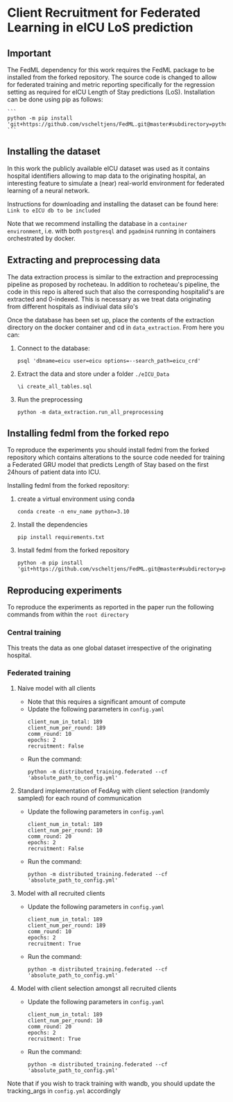 # Client Recruitment for Federated Learning in eICU LoS prediction

## Important
The FedML dependency for this work requires the FedML package to be installed from the forked repository. The source code is changed to allow for federated training and metric reporting specifically for the regression setting as required for eICU Length of Stay predictions (LoS). Installation can be done using pip as follows:

    ```
    python -m pip install 'git+https://github.com/vscheltjens/FedML.git@master#subdirectory=python'
    ```

## Installing the dataset
In this work the publicly available eICU dataset was used as it contains hospital identifiers allowing to map data to the originating hospital, an interesting feature to simulate a (near) real-world environment for federated learning of a neural network.

Instructions for downloading and installing the dataset can be found here:
    ```
    Link to eICU db to be included
    ```

Note that we recommend installing the database in a `container environment`, i.e. with both `postgresql` and `pgadmin4` running in containers orchestrated by docker.

## Extracting and preprocessing data
The data extraction process is similar to the extraction and preprocessing pipeline as proposed by rocheteau. In addition to rocheteau's pipeline, the code in this repo is altered such that also the corresponding hospitalid's are extracted and 0-indexed. This is necessary as we treat data originating from different hospitals as indiviual data silo's

Once the database has been set up, place the contents of the extraction directory on the docker container and cd in `data_extraction`. From here you can:

1. Connect to the database:
    ```
    psql 'dbname=eicu user=eicu options=--search_path=eicu_crd'
    ```

2. Extract the data and store under a folder `./eICU_Data`
    ```
    \i create_all_tables.sql
    ```

3. Run the preprocessing 
    ```
    python -m data_extraction.run_all_preprocessing 
    ```


## Installing fedml from the forked repo
To reproduce the experiments you should install fedml from the forked repository which contains alterations to the source code needed for training a Federated GRU model that predicts Length of Stay based on the first 24hours of patient data into ICU. 

Installing fedml from the forked repository:

1. create a virtual environment using conda
    ```
    conda create -n env_name python=3.10
    ```

2. Install the dependencies
    ```
    pip install requirements.txt
    ```

3. Install fedml from the forked repository 
    ```
    python -m pip install 'git+https://github.com/vscheltjens/FedML.git@master#subdirectory=python'
    ```


## Reproducing experiments
To reproduce the experiments as reported in the paper run the following commands from within the `root directory`

### Central training
This treats the data as one global dataset irrespective of the originating hospital. 

### Federated training
1. Naive model with all clients
    - Note that this requires a significant amount of compute
    - Update the following parameters in `config.yaml`
        ```
        client_num_in_total: 189
        client_num_per_round: 189
        comm_round: 10
        epochs: 2
        recruitment: False
        ```
    - Run the command:
        ```
        python -m distributed_training.federated --cf 'absolute_path_to_config.yml'
        ```

2. Standard implementation of FedAvg with client selection (randomly sampled) for each round of communication
    - Update the following parameters in `config.yaml`
        ```
        client_num_in_total: 189
        client_num_per_round: 10
        comm_round: 20
        epochs: 2
        recruitment: False
        ```

    - Run the command:
        ```
        python -m distributed_training.federated --cf 'absolute_path_to_config.yml'
        ```
3. Model with all recruited clients
    - Update the following parameters in `config.yaml`
        ```
        client_num_in_total: 189
        client_num_per_round: 189
        comm_round: 10
        epochs: 2
        recruitment: True
        ```

    - Run the command:
        ```
        python -m distributed_training.federated --cf 'absolute_path_to_config.yml'
        ```

4. Model with client selection amongst all recruited clients
    - Update the following parameters in `config.yaml`
        ```
        client_num_in_total: 189
        client_num_per_round: 10
        comm_round: 20
        epochs: 2
        recruitment: True
        ```
        
    - Run the command:
        ```
        python -m distributed_training.federated --cf 'absolute_path_to_config.yml'
        ```

Note that if you wish to track training with wandb, you should update the tracking_args in `config.yml` accordingly 
